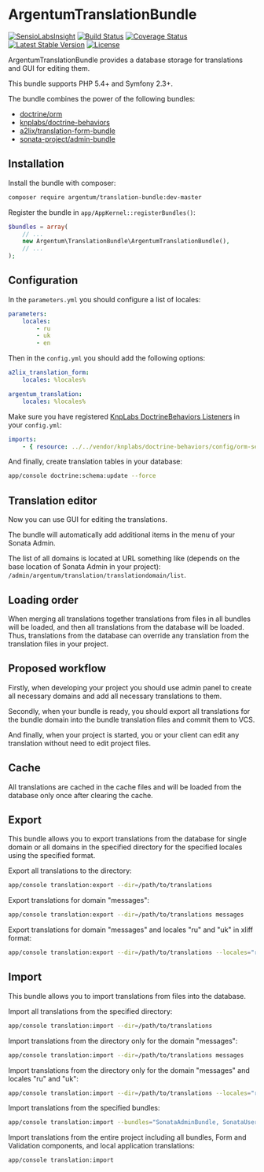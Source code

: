ArgentumTranslationBundle
=========================

[![SensioLabsInsight](https://insight.sensiolabs.com/projects/1a7517fa-5ff1-4954-a9ae-2b61a6a7b490/mini.png)](https://insight.sensiolabs.com/projects/1a7517fa-5ff1-4954-a9ae-2b61a6a7b490)
[![Build Status](https://travis-ci.org/argentumua/ArgentumTranslationBundle.svg?branch=master)](https://travis-ci.org/argentumua/ArgentumTranslationBundle)
[![Coverage Status](https://img.shields.io/coveralls/argentumua/ArgentumTranslationBundle.svg)](https://coveralls.io/r/argentumua/ArgentumTranslationBundle)
[![Latest Stable Version](https://poser.pugx.org/argentum/translation-bundle/v/stable.svg)](https://packagist.org/packages/argentum/translation-bundle)
[![License](https://poser.pugx.org/argentum/translation-bundle/license.svg)](https://packagist.org/packages/argentum/translation-bundle)

ArgentumTranslationBundle provides a database storage for translations and GUI for editing them.

This bundle supports PHP 5.4+ and Symfony 2.3+.

The bundle combines the power of the following bundles:

- [doctrine/orm](https://packagist.org/packages/doctrine/orm)
- [knplabs/doctrine-behaviors](https://packagist.org/packages/knplabs/doctrine-behaviors)
- [a2lix/translation-form-bundle](https://packagist.org/packages/a2lix/translation-form-bundle)
- [sonata-project/admin-bundle](https://packagist.org/packages/sonata-project/admin-bundle)

Installation
------------

Install the bundle with composer:
```sh
composer require argentum/translation-bundle:dev-master
```

Register the bundle in ```app/AppKernel::registerBundles()```:
```php
$bundles = array(
    // ...
    new Argentum\TranslationBundle\ArgentumTranslationBundle(),
    // ...
);
```

Configuration
-------------

In the ```parameters.yml``` you should configure a list of locales:
```yml
parameters:
    locales:
        - ru
        - uk
        - en
```

Then in the ```config.yml``` you should add the following options:
```yml
a2lix_translation_form:
    locales: %locales%

argentum_translation:
    locales: %locales%
```

Make sure you have registered [KnpLabs DoctrineBehaviors Listeners](https://github.com/KnpLabs/DoctrineBehaviors#listeners) in your ```config.yml```:
```yml
imports:
    - { resource: ../../vendor/knplabs/doctrine-behaviors/config/orm-services.yml }
```

And finally, create translation tables in your database:
```sh
app/console doctrine:schema:update --force
```

Translation editor
-------------------

Now you can use GUI for editing the translations.

The bundle will automatically add additional items in the menu of your Sonata Admin.

The list of all domains is located at URL something like (depends on the base location of Sonata Admin in your project): ```/admin/argentum/translation/translationdomain/list```.

Loading order
-------------

When merging all translations together translations from files in all bundles will be loaded, and then all translations from the database will be loaded.
Thus, translations from the database can override any translation from the translation files in your project.

Proposed workflow
-----------------

Firstly, when developing your project you should use admin panel to create all necessary domains and add all necessary translations to them.

Secondly, when your bundle is ready, you should export all translations for the bundle domain into the bundle translation files and commit them to VCS.

And finally, when your project is started, you or your client can edit any translation without need to edit project files.

Cache
-----

All translations are cached in the cache files and will be loaded from the database only once after clearing the cache.

Export
------

This bundle allows you to export translations from the database for single domain or all domains in the specified directory for the specified locales using the specified format.

Export all translations to the directory:
```sh
app/console translation:export --dir=/path/to/translations
```

Export translations for domain "messages":
```sh
app/console translation:export --dir=/path/to/translations messages
```

Export translations for domain "messages" and locales "ru" and "uk" in xliff format:
```sh
app/console translation:export --dir=/path/to/translations --locales="ru,uk" --format=xlf messages
```

Import
------

This bundle allows you to import translations from files into the database.

Import all translations from the specified directory:
```sh
app/console translation:import --dir=/path/to/translations
```

Import translations from the directory only for the domain "messages":
```sh
app/console translation:import --dir=/path/to/translations messages
```

Import translations from the directory only for the domain "messages" and locales "ru" and "uk":
```sh
app/console translation:import --dir=/path/to/translations --locales="ru,uk" messages
```

Import translations from the specified bundles:
```sh
app/console translation:import --bundles="SonataAdminBundle, SonataUserBundle"
```

Import translations from the entire project including all bundles, Form and Validation
components, and local application translations:
```sh
app/console translation:import
```
